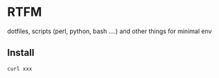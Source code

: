 # RTFM
dotfiles, scripts (perl, python, bash ....) and other things for minimal env

## Install
``` curl xxx ```
